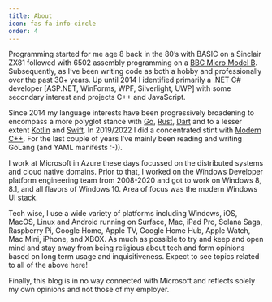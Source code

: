 ```yaml
---
title: About
icon: fas fa-info-circle
order: 4
---
```


Programming started for me age 8 back in the 80’s with BASIC on a Sinclair ZX81 followed with 6502 assembly programming on a [BBC Micro Model B](https://en.wikipedia.org/wiki/BBC_Micro).  Subsequently, as I’ve been writing code as both a hobby and professionally over the past 30+ years. Up until 2014 I identified primarily a .NET C# developer [ASP.NET, WinForms, WPF, Silverlight, UWP] with some secondary interest and projects C++ and JavaScript.

Since 2014 my language interests have been progressively broadening to encompass a more polyglot stance with [Go](https://golang.org/), [Rust](https://www.rust-lang.org/), [Dart](https://dart.dev/) and to a lesser extent [Kotlin](https://kotlinlang.org/) and [Swift](https://swift.org/).  In 2019/2022 I did a concentrated stint with [Modern C++](https://moderncpp.com/).  For the last couple of years I’ve mainly been reading and writing GoLang (and YAML manifests :-)).

I work at Microsoft in Azure these days focussed on the distributed systems and cloud native domains.  Prior to that, I worked on the Windows Developer platform engineering team from 2008-2020 and got to work on Windows 8, 8.1, and all flavors of Windows 10.  Area of focus was the modern Windows UI stack.

Tech wise, I use a wide variety of platforms including Windows, iOS, MacOS, Linux and Android running on Surface, Mac, iPad Pro, Solana Saga, Raspberry Pi, Google Home, Apple TV, Google Home Hub, Apple Watch, Mac Mini, iPhone, and XBOX.  As much as possible to try and keep and open mind and stay away from being religious about tech and form opinions based on long term usage and inquisitiveness.  Expect to see topics related to all of the above here!

Finally, this blog is in no way connected with Microsoft and reflects solely my own opinions and not those of my employer.
